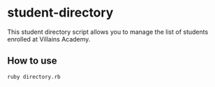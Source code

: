 # student-directory

This student directory script allows you to manage the list of students
enrolled at Villains Academy.

## How to use

```shell
ruby directory.rb
```
